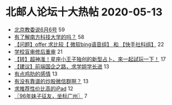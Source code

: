 # 北邮人论坛十大热帖 2020-05-13

- [北京教委说6月6号](https://bbs.byr.cn/article/Talking/6195735) 59
- [有了解南方科技大学的吗？](https://bbs.byr.cn/article/AimGraduate/1188473) 58
- [【问题】offer 求比较【 微软bing语音组】 和 【快手社科组】](https://bbs.byr.cn/article/WorkLife/1144831) 22
- [学校盲审修后重审](https://bbs.byr.cn/article/Paper/40382) 21
- [【转】超神准！星座小王子独创的新型占卜、來一起試玩一下！](https://bbs.byr.cn/article/Constellations/326533) 17
- [【建议】前端国企之路，求学姐学长进](https://bbs.byr.cn/article/Job/2088414) 13
- [有点鸡肋的感情](https://bbs.byr.cn/article/Feeling/3145613) 13
- [有没有靠谱的炒股微信群啊？](https://bbs.byr.cn/article/Financial/78476) 13
- [求推荐性价比高的iPad](https://bbs.byr.cn/article/DigiLife/314089) 12
- [〖96年妹子征友，坐标广州〗](https://bbs.byr.cn/article/Friends/1959359) 7



